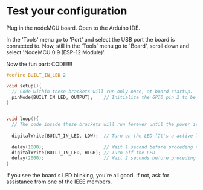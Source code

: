 # Test your configuration

Plug in the nodeMCU board.
Open to the Arduino IDE.

In the 'Tools' menu go to 'Port' and select the USB port the board is connected to.
Now, still in the 'Tools' menu go to 'Board', scroll down and select 'NodeMCU 0.9 (ESP-12 Module)'.

Now the fun part: CODE!!!!

```c++
#define BUILT_IN_LED 2

void setup(){
  // Code within these brackets will run only once, at board startup.
  pinMode(BUILT_IN_LED, OUTPUT);    // Initialize the GPIO pin 2 to be an Output
}


void loop(){
  // The code inside these brackets will run forever until the power is unplugged from the board.
  
  digitalWrite(BUILT_IN_LED, LOW);  // Turn on the LED (It's a active-low pin)
  
  delay(1000);                      // Wait 1 second before proceding to the next command.
  digitalWrite(BUILT_IN_LED, HIGH); // Turn off the LED
  delay(2000);                      // Wait 2 seconds before proceding to the next command.
}
```

If you see the board's LED blinking, you're all good.
If not, ask for assistance from one of the IEEE members.

